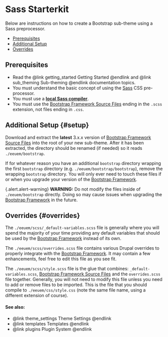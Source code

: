 <!-- @file Instructions for subtheming using the Sass Starterkit. -->
<!-- @defgroup sub_theming_sass -->
<!-- @ingroup sub_theming -->
# Sass Starterkit

Below are instructions on how to create a Bootstrap sub-theme using a Sass
preprocessor.

- [Prerequisites](#prerequisites)
- [Additional Setup](#setup)
- [Overrides](#overrides)

## Prerequisites
- Read the @link getting_started Getting Started @endlink and @link sub_theming Sub-theming @endlink documentation topics.
- You must understand the basic concept of using the [Sass] CSS pre-processor.
- You must use a **[local Sass compiler](https://www.google.com/search?q=sass+compiler)**.
- You must use the [Bootstrap Framework Source Files] ending in the `.scss`
  extension, not files ending in `.css`.

## Additional Setup {#setup}
Download and extract the **latest** 3.x.x version of
[Bootstrap Framework Source Files] into the root of your new sub-theme. After
it has been extracted, the directory should be renamed (if needed) so it reads
`./eeuem/bootstrap`.

If for whatever reason you have an additional `bootstrap` directory wrapping the
first `bootstrap` directory (e.g. `./eeuem/bootstrap/bootstrap`), remove the
wrapping `bootstrap` directory. You will only ever need to touch these files if
or when you upgrade your version of the [Bootstrap Framework].

{.alert.alert-warning} **WARNING:** Do not modify the files inside of
`./eeuem/bootstrap` directly. Doing so may cause issues when upgrading the
[Bootstrap Framework] in the future.

## Overrides {#overrides}
The `./eeuem/scss/_default-variables.scss` file is generally where you will
spend the majority of your time providing any default variables that should be
used by the [Bootstrap Framework] instead of its own.

The `./eeuem/scss/overrides.scss` file contains various Drupal overrides to
properly integrate with the [Bootstrap Framework]. It may contain a few
enhancements, feel free to edit this file as you see fit.

The `./eeuem/scss/style.scss` file is the glue that combines:
`_default-variables.scss`, [Bootstrap Framework Source Files] and the 
`overrides.scss` file together. Generally, you will not need to modify this
file unless you need to add or remove files to be imported. This is the file
that you should compile to `./eeuem/css/style.css` (note the same file
name, using a different extension of course).

#### See also:
- @link theme_settings Theme Settings @endlink
- @link templates Templates @endlink
- @link plugins Plugin System @endlink

[Bootstrap Framework]: http://getbootstrap.com
[Bootstrap Framework Source Files]: https://github.com/twbs/bootstrap-sass
[Sass]: http://sass-lang.com
